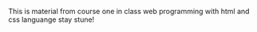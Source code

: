 This is material from course one in class web programming 
with html and css languange 
stay stune!
